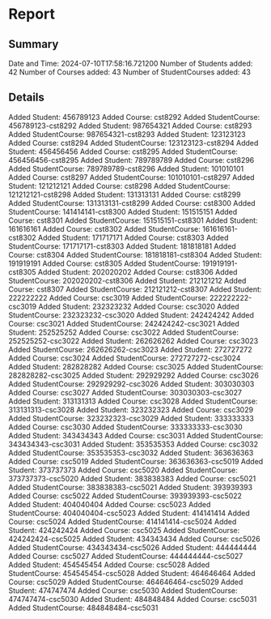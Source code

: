 # Report

## Summary
Date and Time: 2024-07-10T17:58:16.721200
Number of Students added: 42
Number of Courses added: 43
Number of StudentCourses added: 43

## Details
Added Student: 456789123
Added Course: cst8292
Added StudentCourse: 456789123-cst8292
Added Student: 987654321
Added Course: cst8293
Added StudentCourse: 987654321-cst8293
Added Student: 123123123
Added Course: cst8294
Added StudentCourse: 123123123-cst8294
Added Student: 456456456
Added Course: cst8295
Added StudentCourse: 456456456-cst8295
Added Student: 789789789
Added Course: cst8296
Added StudentCourse: 789789789-cst8296
Added Student: 101010101
Added Course: cst8297
Added StudentCourse: 101010101-cst8297
Added Student: 121212121
Added Course: cst8298
Added StudentCourse: 121212121-cst8298
Added Student: 131313131
Added Course: cst8299
Added StudentCourse: 131313131-cst8299
Added Course: cst8300
Added StudentCourse: 141414141-cst8300
Added Student: 151515151
Added Course: cst8301
Added StudentCourse: 151515151-cst8301
Added Student: 161616161
Added Course: cst8302
Added StudentCourse: 161616161-cst8302
Added Student: 171717171
Added Course: cst8303
Added StudentCourse: 171717171-cst8303
Added Student: 181818181
Added Course: cst8304
Added StudentCourse: 181818181-cst8304
Added Student: 191919191
Added Course: cst8305
Added StudentCourse: 191919191-cst8305
Added Student: 202020202
Added Course: cst8306
Added StudentCourse: 202020202-cst8306
Added Student: 212121212
Added Course: cst8307
Added StudentCourse: 212121212-cst8307
Added Student: 222222222
Added Course: csc3019
Added StudentCourse: 222222222-csc3019
Added Student: 232323232
Added Course: csc3020
Added StudentCourse: 232323232-csc3020
Added Student: 242424242
Added Course: csc3021
Added StudentCourse: 242424242-csc3021
Added Student: 252525252
Added Course: csc3022
Added StudentCourse: 252525252-csc3022
Added Student: 262626262
Added Course: csc3023
Added StudentCourse: 262626262-csc3023
Added Student: 272727272
Added Course: csc3024
Added StudentCourse: 272727272-csc3024
Added Student: 282828282
Added Course: csc3025
Added StudentCourse: 282828282-csc3025
Added Student: 292929292
Added Course: csc3026
Added StudentCourse: 292929292-csc3026
Added Student: 303030303
Added Course: csc3027
Added StudentCourse: 303030303-csc3027
Added Student: 313131313
Added Course: csc3028
Added StudentCourse: 313131313-csc3028
Added Student: 323232323
Added Course: csc3029
Added StudentCourse: 323232323-csc3029
Added Student: 333333333
Added Course: csc3030
Added StudentCourse: 333333333-csc3030
Added Student: 343434343
Added Course: csc3031
Added StudentCourse: 343434343-csc3031
Added Student: 353535353
Added Course: csc3032
Added StudentCourse: 353535353-csc3032
Added Student: 363636363
Added Course: csc5019
Added StudentCourse: 363636363-csc5019
Added Student: 373737373
Added Course: csc5020
Added StudentCourse: 373737373-csc5020
Added Student: 383838383
Added Course: csc5021
Added StudentCourse: 383838383-csc5021
Added Student: 393939393
Added Course: csc5022
Added StudentCourse: 393939393-csc5022
Added Student: 404040404
Added Course: csc5023
Added StudentCourse: 404040404-csc5023
Added Student: 414141414
Added Course: csc5024
Added StudentCourse: 414141414-csc5024
Added Student: 424242424
Added Course: csc5025
Added StudentCourse: 424242424-csc5025
Added Student: 434343434
Added Course: csc5026
Added StudentCourse: 434343434-csc5026
Added Student: 444444444
Added Course: csc5027
Added StudentCourse: 444444444-csc5027
Added Student: 454545454
Added Course: csc5028
Added StudentCourse: 454545454-csc5028
Added Student: 464646464
Added Course: csc5029
Added StudentCourse: 464646464-csc5029
Added Student: 474747474
Added Course: csc5030
Added StudentCourse: 474747474-csc5030
Added Student: 484848484
Added Course: csc5031
Added StudentCourse: 484848484-csc5031
